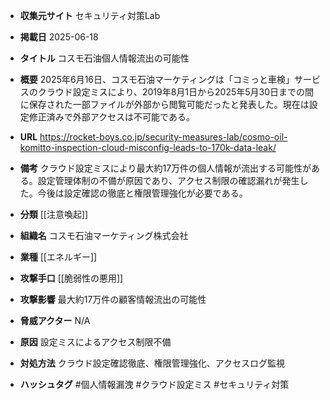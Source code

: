 - **収集元サイト**
セキュリティ対策Lab

- **掲載日**
2025-06-18

- **タイトル**
コスモ石油個人情報流出の可能性

- **概要**
2025年6月16日、コスモ石油マーケティングは「コミっと車検」サービスのクラウド設定ミスにより、2019年8月1日から2025年5月30日までの間に保存された一部ファイルが外部から閲覧可能だったと発表した。現在は設定修正済みで外部アクセスは不可能である。

- **URL**
https://rocket-boys.co.jp/security-measures-lab/cosmo-oil-komitto-inspection-cloud-misconfig-leads-to-170k-data-leak/

- **備考**
クラウド設定ミスにより最大約17万件の個人情報が流出する可能性がある。設定管理体制の不備が原因であり、アクセス制限の確認漏れが発生した。今後は設定確認の徹底と権限管理強化が必要である。

- **分類**
[[注意喚起]]

- **組織名**
コスモ石油マーケティング株式会社

- **業種**
[[エネルギー]]

- **攻撃手口**
[[脆弱性の悪用]]

- **攻撃影響**
最大約17万件の顧客情報流出の可能性

- **脅威アクター**
N/A

- **原因**
設定ミスによるアクセス制限不備

- **対処方法**
クラウド設定確認徹底、権限管理強化、アクセスログ監視

- **ハッシュタグ**
#個人情報漏洩 #クラウド設定ミス #セキュリティ対策

